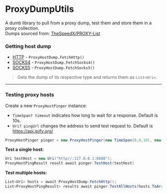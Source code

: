 # ProxyDumpUtils
A dumb library to pull from a proxy dump, test them and store them in a proxy collection.<br>
Dumps sourced from: [TheSpeedX/PROXY-List](https://github.com/TheSpeedX/PROXY-List)

### Getting host dump
- [HTTP](https://github.com/TheSpeedX/PROXY-List/blob/master/http.txt) - `ProxyHostDump.FetchHttp()`
- [SOCKS4](https://github.com/TheSpeedX/PROXY-List/blob/master/socks4.txt) - `ProxyHostDump.FetchSocks4()`
- [SOCKS5](https://github.com/TheSpeedX/PROXY-List/blob/master/socks5.txt) - `ProxyHostDump.FetchSocks5()`

> Gets the dump of its respective type and returns them as `List<Uri>`.

---

### Testing proxy hosts

Create a new `ProxyHostPinger` instance:
- `TimeSpan? timeout` indicates how long to wait for a response. Default is 10s.
- `Uri? pingUrl` changes the address to send test request to. Default is https://api.ipify.org/
```c#
ProxyHostPinger pinger = new ProxyHostPinger(new TimeSpan(0,0,10), new Uri("https://api.ipify.org/"));
```

**Test a single host:**
```c#
Uri testHost = new Uri("http//:127.0.0.1:8888");
ProxyHostPingResult result await pinger.TestHost(testHost)
```
**Test multiple hosts:**
```c#
List<Uri> hosts = await ProxyHostDump.FetchHttp();
List<ProxyHostPingResult> results await pinger.TestAllHosts(hosts.ToArray());
```